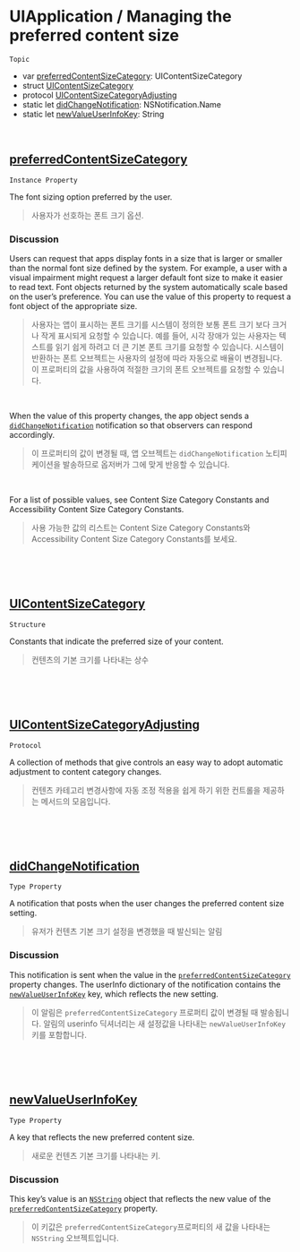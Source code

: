 # UIApplication / Managing the preferred content size

`Topic`

- var [preferredContentSizeCategory](#preferredContentSizeCategory): UIContentSizeCategory 
- struct [UIContentSizeCategory](#uicontentsizecategory)
- protocol [UIContentSizeCategoryAdjusting](#uicontentsizecategoryadjusting)
- static let [didChangeNotification](#didChangeNotification): NSNotification.Name
- static let [newValueUserInfoKey](#newValueUserInfoKey): String

<br>

## [preferredContentSizeCategory](https://developer.apple.com/documentation/uikit/uiapplication/1623048-preferredcontentsizecategory)

`Instance Property`

The font sizing option preferred by the user.

> 사용자가 선호하는 폰트 크기 옵션.

### Discussion

Users can request that apps display fonts in a size that is larger or smaller than the normal font size defined by the system. For example, a user with a visual impairment might request a larger default font size to make it easier to read text. Font objects returned by the system automatically scale based on the user’s preference. You can use the value of this property to request a font object of the appropriate size.

> 사용자는 앱이 표시하는 폰트 크기를 시스템이 정의한 보통 폰트 크기 보다 크거나 작게 표시되게 요청할 수 있습니다. 예를 들어, 시각 장애가 있는 사용자는 텍스트를 읽기 쉽게 하려고 더 큰 기본 폰트 크기를 요청할 수 있습니다. 시스템이 반환하는 폰트 오브젝트는 사용자의 설정에 따라 자동으로 배율이 변경됩니다. 이 프로퍼티의 값을 사용하여 적절한 크기의 폰트 오브젝트를 요청할 수 있습니다.  

<br>

When the value of this property changes, the app object sends a [`didChangeNotification`](https://developer.apple.com/documentation/uikit/uicontentsizecategory/1622948-didchangenotification) notification so that observers can respond accordingly.

> 이 프로퍼티의 값이 변경될 때, 앱 오브젝트는 `didChangeNotification` 노티피케이션을 발송하므로 옵저버가 그에 맞게 반응할 수 있습니다.  

<br>

For a list of possible values, see Content Size Category Constants and Accessibility Content Size Category Constants.

> 사용 가능한 값의 리스트는 Content Size Category Constants와 Accessibility Content Size Category Constants를 보세요.

<br><br><br>



## [UIContentSizeCategory](https://developer.apple.com/documentation/uikit/uicontentsizecategory)

`Structure`

Constants that indicate the preferred size of your content.

> 컨텐츠의 기본 크기를 나타내는 상수

<br><br><br>



## [UIContentSizeCategoryAdjusting](https://developer.apple.com/documentation/uikit/uicontentsizecategoryadjusting)

`Protocol`

A collection of methods that give controls an easy way to adopt automatic adjustment to content category changes.

> 컨텐츠 카테고리 변경사항에 자동 조정 적용을 쉽게 하기 위한 컨트롤을 제공하는 메서드의 모음입니다.

<br><br><br>



## [didChangeNotification](https://developer.apple.com/documentation/uikit/uicontentsizecategory/1622948-didchangenotification)

`Type Property`

A notification that posts when the user changes the preferred content size setting.

> 유저가 컨텐츠 기본 크기 설정을 변경했을 때 발신되는 알림

### Discussion

This notification is sent when the value in the [`preferredContentSizeCategory`](https://developer.apple.com/documentation/uikit/uiapplication/1623048-preferredcontentsizecategory) property changes. The userInfo dictionary of the notification contains the [`newValueUserInfoKey`](https://developer.apple.com/documentation/uikit/uicontentsizecategory/1623012-newvalueuserinfokey) key, which reflects the new setting.

> 이 알림은 `preferredContentSizeCategory` 프로퍼티 값이 변경될 때 발송됩니다. 알림의 userinfo 딕셔너리는 새 설정값을 나타내는 `newValueUserInfoKey` 키를 포함합니다.

<br><br><br>



## [newValueUserInfoKey](https://developer.apple.com/documentation/uikit/uicontentsizecategory/1623012-newvalueuserinfokey)

`Type Property`

A key that reflects the new preferred content size.

> 새로운 컨텐츠 기본 크기를 나타내는 키.

### Discussion

This key’s value is an [`NSString`](https://developer.apple.com/documentation/foundation/nsstring) object that reflects the new value of the [`preferredContentSizeCategory`](https://developer.apple.com/documentation/uikit/uiapplication/1623048-preferredcontentsizecategory) property.

> 이 키값은 `preferredContentSizeCategory`프로퍼티의 새 값을 나타내는 `NSString` 오브젝트입니다.
